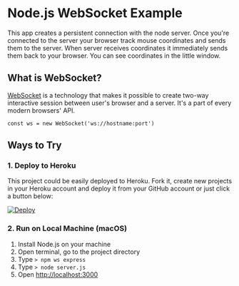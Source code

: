 # Node.js WebSocket Example

This app creates a persistent connection with the node server. Once you're connected to the server your browser track mouse coordinates and sends them to the server. When server receives coordinates it immediately sends them back to your browser. You can see coordinates in the little window.

## What is WebSocket?

[WebSocket](https://developer.mozilla.org/en-US/docs/Web/API/WebSockets_API) is a technology that makes it possible to create two-way interactive session between user's browser and a server. It's a part of every modern browsers' API.

`const ws = new WebSocket('ws://hostname:port')`

## Ways to Try

### 1. Deploy to Heroku
This project could be easily deployed to Heroku. Fork it, create new projects in your Heroku account and deploy it from your GitHub account or just click a button below:

[![Deploy](https://www.herokucdn.com/deploy/button.svg)](https://heroku.com/deploy)

### 2. Run on Local Machine (macOS)

1. Install Node.js on your machine
2. Open terminal, go to the project directory
3. Type `> npm ws express`
4. Type `> node server.js`
5. Open [http://localhost:3000](http://localhost:3000)


